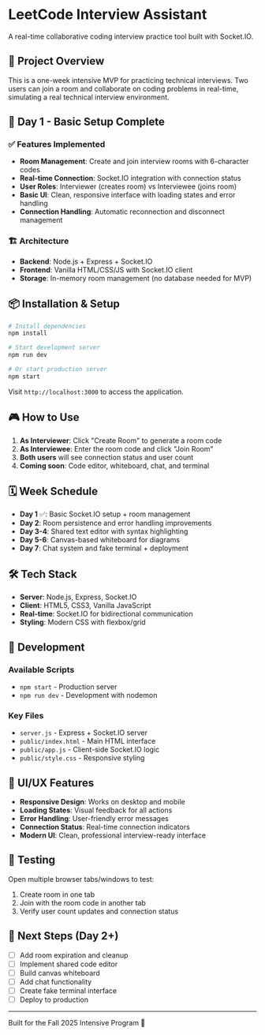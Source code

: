 # LeetCode Interview Assistant

A real-time collaborative coding interview practice tool built with Socket.IO.

## 🎯 Project Overview

This is a one-week intensive MVP for practicing technical interviews. Two users can join a room and collaborate on coding problems in real-time, simulating a real technical interview environment.

## 🚀 Day 1 - Basic Setup Complete

### ✅ Features Implemented
- **Room Management**: Create and join interview rooms with 6-character codes
- **Real-time Connection**: Socket.IO integration with connection status
- **User Roles**: Interviewer (creates room) vs Interviewee (joins room)
- **Basic UI**: Clean, responsive interface with loading states and error handling
- **Connection Handling**: Automatic reconnection and disconnect management

### 🏗️ Architecture
- **Backend**: Node.js + Express + Socket.IO
- **Frontend**: Vanilla HTML/CSS/JS with Socket.IO client
- **Storage**: In-memory room management (no database needed for MVP)

## 📦 Installation & Setup

```bash
# Install dependencies
npm install

# Start development server
npm run dev

# Or start production server
npm start
```

Visit `http://localhost:3000` to access the application.

## 🎮 How to Use

1. **As Interviewer**: Click "Create Room" to generate a room code
2. **As Interviewee**: Enter the room code and click "Join Room"
3. **Both users** will see connection status and user count
4. **Coming soon**: Code editor, whiteboard, chat, and terminal

## 🗓️ Week Schedule

- **Day 1** ✅: Basic Socket.IO setup + room management
- **Day 2**: Room persistence and error handling improvements
- **Day 3-4**: Shared text editor with syntax highlighting
- **Day 5-6**: Canvas-based whiteboard for diagrams
- **Day 7**: Chat system and fake terminal + deployment

## 🛠️ Tech Stack

- **Server**: Node.js, Express, Socket.IO
- **Client**: HTML5, CSS3, Vanilla JavaScript
- **Real-time**: Socket.IO for bidirectional communication
- **Styling**: Modern CSS with flexbox/grid

## 🔧 Development

### Available Scripts
- `npm start` - Production server
- `npm run dev` - Development with nodemon

### Key Files
- `server.js` - Express + Socket.IO server
- `public/index.html` - Main HTML interface
- `public/app.js` - Client-side Socket.IO logic
- `public/style.css` - Responsive styling

## 🎨 UI/UX Features

- **Responsive Design**: Works on desktop and mobile
- **Loading States**: Visual feedback for all actions
- **Error Handling**: User-friendly error messages
- **Connection Status**: Real-time connection indicators
- **Modern UI**: Clean, professional interview-ready interface

## 🧪 Testing

Open multiple browser tabs/windows to test:
1. Create room in one tab
2. Join with the room code in another tab
3. Verify user count updates and connection status

## 📝 Next Steps (Day 2+)

- [ ] Add room expiration and cleanup
- [ ] Implement shared code editor
- [ ] Build canvas whiteboard
- [ ] Add chat functionality
- [ ] Create fake terminal interface
- [ ] Deploy to production

---

Built for the Fall 2025 Intensive Program 🚀
